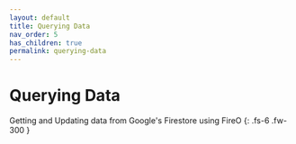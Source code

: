 ```yaml
---
layout: default
title: Querying Data
nav_order: 5
has_children: true
permalink: querying-data
---
```


# Querying Data
Getting and Updating data from Google's Firestore using FireO
{: .fs-6 .fw-300 }
